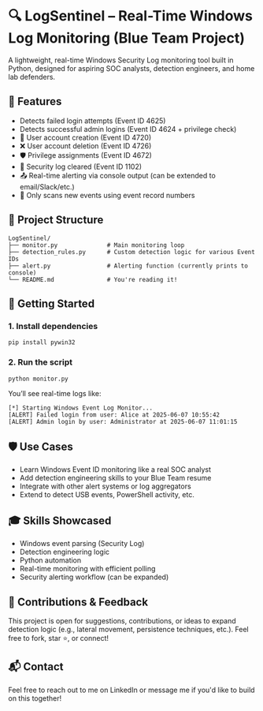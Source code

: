 <!DOCTYPE html>
<html lang="en">
<head>
  <meta charset="UTF-8">
  
</head>
<body>

  <h1>🔍 LogSentinel – Real-Time Windows Log Monitoring (Blue Team Project)</h1>

  <p>
    A lightweight, real-time Windows Security Log monitoring tool built in Python, designed for aspiring SOC analysts, detection engineers, and home lab defenders.
  </p>

  <h2>🚨 Features</h2>
  <ul>
    <li>Detects failed login attempts (Event ID 4625)</li>
    <li>Detects successful admin logins (Event ID 4624 + privilege check)</li>
    <li>👤 User account creation (Event ID 4720)</li>
    <li>❌ User account deletion (Event ID 4726)</li>
    <li>🛡️ Privilege assignments (Event ID 4672)</li>
    <li>🧹 Security log cleared (Event ID 1102)</li>
    <li>📤 Real-time alerting via console output (can be extended to email/Slack/etc.)</li>
    <li>🔄 Only scans new events using event record numbers</li>
  </ul>

  <h2>📁 Project Structure</h2>
  <pre><code>LogSentinel/
├── monitor.py              # Main monitoring loop
├── detection_rules.py      # Custom detection logic for various Event IDs
├── alert.py                # Alerting function (currently prints to console)
└── README.md               # You're reading it!
</code></pre>

  <h2>🚀 Getting Started</h2>
  <h3>1. Install dependencies</h3>
  <pre><code>pip install pywin32</code></pre>

  <h3>2. Run the script</h3>
  <pre><code>python monitor.py</code></pre>

  <p>You’ll see real-time logs like:</p>
  <pre><code>[*] Starting Windows Event Log Monitor...
[ALERT] Failed login from user: Alice at 2025-06-07 10:55:42
[ALERT] Admin login by user: Administrator at 2025-06-07 11:01:15
</code></pre>

  <h2>🛡️ Use Cases</h2>
  <ul>
    <li>Learn Windows Event ID monitoring like a real SOC analyst</li>
    <li>Add detection engineering skills to your Blue Team resume</li>
    <li>Integrate with other alert systems or log aggregators</li>
    <li>Extend to detect USB events, PowerShell activity, etc.</li>
  </ul>

  <h2>🎓 Skills Showcased</h2>
  <ul>
    <li>Windows event parsing (Security Log)</li>
    <li>Detection engineering logic</li>
    <li>Python automation</li>
    <li>Real-time monitoring with efficient polling</li>
    <li>Security alerting workflow (can be expanded)</li>
  </ul>

  <h2>🤝 Contributions & Feedback</h2>
  <p>
    This project is open for suggestions, contributions, or ideas to expand detection logic (e.g., lateral movement, persistence techniques, etc.). Feel free to fork, star ⭐, or connect!
  </p>

  <h2>📬 Contact</h2>
  <p>
    Feel free to reach out to me on LinkedIn or message me if you'd like to build on this together!
  </p>

</body>
</html>
